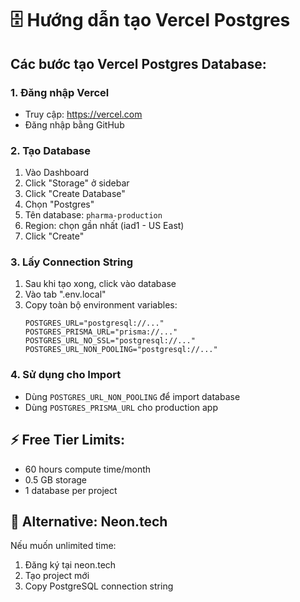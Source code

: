 # 🗄️ Hướng dẫn tạo Vercel Postgres

## Các bước tạo Vercel Postgres Database:

### 1. Đăng nhập Vercel
- Truy cập: https://vercel.com
- Đăng nhập bằng GitHub

### 2. Tạo Database
1. Vào Dashboard
2. Click "Storage" ở sidebar
3. Click "Create Database"
4. Chọn "Postgres"
5. Tên database: `pharma-production`
6. Region: chọn gần nhất (iad1 - US East)
7. Click "Create"

### 3. Lấy Connection String
1. Sau khi tạo xong, click vào database
2. Vào tab ".env.local"
3. Copy toàn bộ environment variables:
   ```
   POSTGRES_URL="postgresql://..."
   POSTGRES_PRISMA_URL="prisma://..."
   POSTGRES_URL_NO_SSL="postgresql://..."
   POSTGRES_URL_NON_POOLING="postgresql://..."
   ```

### 4. Sử dụng cho Import
- Dùng `POSTGRES_URL_NON_POOLING` để import database
- Dùng `POSTGRES_PRISMA_URL` cho production app

## ⚡ Free Tier Limits:
- 60 hours compute time/month
- 0.5 GB storage
- 1 database per project

## 🔧 Alternative: Neon.tech
Nếu muốn unlimited time:
1. Đăng ký tại neon.tech
2. Tạo project mới
3. Copy PostgreSQL connection string
